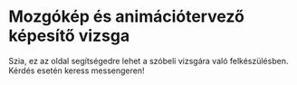 # Mozgókép és animációtervező képesítő vizsga

Szia, ez az oldal segítségedre lehet a szóbeli vizsgára való felkészülésben. Kérdés esetén keress messengeren!
